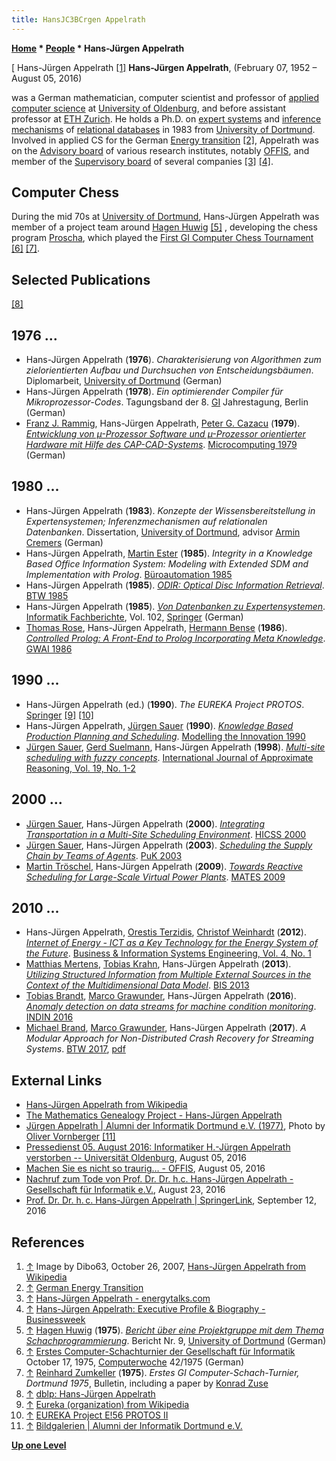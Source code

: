 ```yaml
---
title: HansJC3BCrgen Appelrath
---
```

**[Home](Home "Home") * [People](People "People") * Hans-Jürgen Appelrath**

\[ Hans-Jürgen Appelrath <a id="cite-note-1" href="#cite-ref-1">[1]</a>
**Hans-Jürgen Appelrath**, (February 07, 1952 – August 05, 2016)

was a German mathematician, computer scientist and professor of [applied computer science](https://en.wikipedia.org/wiki/Computer_science#Applied_computer_science) at [University of Oldenburg](https://en.wikipedia.org/wiki/University_of_Oldenburg), and before assistant professor at [ETH Zurich](ETH_Zurich "ETH Zurich"). He holds a Ph.D. on [expert systems](https://en.wikipedia.org/wiki/Expert_system) and [inference mechanisms](https://en.wikipedia.org/wiki/Inference) of [relational databases](https://en.wikipedia.org/wiki/Relational_database) in 1983 from [University of Dortmund](University_of_Dortmund "University of Dortmund").
Involved in applied CS for the German [Energy transition](https://en.wikipedia.org/wiki/Energy_transition) <a id="cite-note-2" href="#cite-ref-2">[2]</a>, Appelrath was on the [Advisory board](https://en.wikipedia.org/wiki/Advisory_board) of various research institutes, notably [OFFIS](https://en.wikipedia.org/wiki/OFFIS), and member of the [Supervisory board](https://en.wikipedia.org/wiki/Supervisory_board) of several companies <a id="cite-note-3" href="#cite-ref-3">[3]</a> <a id="cite-note-4" href="#cite-ref-4">[4]</a>.

## Computer Chess

During the mid 70s at [University of Dortmund](University_of_Dortmund "University of Dortmund"), Hans-Jürgen Appelrath was member of a project team around [Hagen Huwig](Hagen_Huwig "Hagen Huwig") <a id="cite-note-5" href="#cite-ref-5">[5]</a> , developing the chess program [Proscha](Proscha "Proscha"), which played the [First GI Computer Chess Tournament](First_GI_Computer_Chess_Tournament "First GI Computer Chess Tournament") <a id="cite-note-6" href="#cite-ref-6">[6]</a> <a id="cite-note-7" href="#cite-ref-7">[7]</a>.

## Selected Publications

<a id="cite-note-8" href="#cite-ref-8">[8]</a>

## 1976 ...

- Hans-Jürgen Appelrath (**1976**). *Charakterisierung von Algorithmen zum zielorientierten Aufbau und Durchsuchen von Entscheidungsbäumen*. Diplomarbeit, [University of Dortmund](University_of_Dortmund "University of Dortmund") (German)
- Hans-Jürgen Appelrath (**1978**). *Ein optimierender Compiler für Mikroprozessor-Codes*. Tagungsband der 8. [GI](https://en.wikipedia.org/wiki/Gesellschaft_f%C3%BCr_Informatik) Jahrestagung, Berlin (German)
- [Franz J. Rammig](https://de.wikipedia.org/wiki/Franz_Josef_Rammig), Hans-Jürgen Appelrath, [Peter G. Cazacu](https://dblp.uni-trier.de/pers/hd/c/Cazacu:Peter_G=) (**1979**). *[Entwicklung von µ-Prozessor Software und µ-Prozessor orientierter Hardware mit Hilfe des CAP-CAD-Systems](https://dl.acm.org/citation.cfm?id=706092)*. [Microcomputing 1979](https://dblp.org/db/conf/microcomputing/microcomputing1979.html) (German)

## 1980 ...

- Hans-Jürgen Appelrath (**1983**). *Konzepte der Wissensbereitstellung in Expertensystemen; Inferenzmechanismen auf relationalen Datenbanken*. Dissertation, [University of Dortmund](University_of_Dortmund "University of Dortmund"), advisor [Armin Cremers](Mathematician#ABCremers "Mathematician") (German)
- Hans-Jürgen Appelrath, [Martin Ester](https://scholar.google.ca/citations?user=ZYwC_CQAAAAJ&hl=en) (**1985**). *Integrity in a Knowledge Based Office Information System: Modeling with Extended SDM and Implementation with Prolog*. [Büroautomation 1985](https://dblp.uni-trier.de/db/conf/bueroautomation/bueroautomation1985.html)
- Hans-Jürgen Appelrath (**1985**). *[ODIR: Optical Disc Information Retrieval](https://link.springer.com/chapter/10.1007/978-3-642-70284-6_18)*. [BTW 1985](https://dblp.uni-trier.de/db/conf/btw/btw85.html)
- Hans-Jürgen Appelrath (**1985**). *[Von Datenbanken zu Expertensystemen](https://link.springer.com/book/10.1007%2F978-3-642-95478-8)*. [Informatik Fachberichte](https://link.springer.com/bookseries/590), Vol. 102, [Springer](https://en.wikipedia.org/wiki/Springer_Science%2BBusiness_Media) (German)
- [Thomas Rose](https://dblp.uni-trier.de/pers/hd/r/Rose_0003:Thomas), Hans-Jürgen Appelrath, [Hermann Bense](https://dblp.uni-trier.de/pers/hd/b/Bense:Hermann) (**1986**). *[Controlled Prolog: A Front-End to Prolog Incorporating Meta Knowledge](https://link.springer.com/chapter/10.1007/978-3-642-71385-9_30)*. [GWAI 1986](https://dblp.uni-trier.de/db/conf/ki/gwai86.html)

## 1990 ...

- Hans-Jürgen Appelrath (ed.) (**1990**). *The EUREKA Project PROTOS*. [Springer](https://en.wikipedia.org/wiki/Springer_Science%2BBusiness_Media) <a id="cite-note-9" href="#cite-ref-9">[9]</a> <a id="cite-note-10" href="#cite-ref-10">[10]</a>
- Hans-Jürgen Appelrath, [Jürgen Sauer](https://dblp.uni-trier.de/pers/hd/s/Sauer:J=uuml=rgen) (**1990**). *[Knowledge Based Production Planning and Scheduling](https://www.researchgate.net/publication/221463169_Knowledge_Based_Production_Planning_and_Scheduling)*. [Modelling the Innovation 1990](https://dblp.uni-trier.de/db/conf/ifip7/ifip7-1990.html)
- [Jürgen Sauer](https://dblp.uni-trier.de/pers/hd/s/Sauer:J=uuml=rgen), [Gerd Suelmann](https://dblp.uni-trier.de/pers/hd/s/Suelmann:Gerd.html), Hans-Jürgen Appelrath (**1998**). *[Multi-site scheduling with fuzzy concepts](https://www.researchgate.net/publication/222495646_Multi-site_scheduling_with_fuzzy_concepts)*. [International Journal of Approximate Reasoning, Vol. 19, No. 1-2](https://dblp.uni-trier.de/db/journals/ijar/ijar19.html)

## 2000 ...

- [Jürgen Sauer](https://dblp.uni-trier.de/pers/hd/s/Sauer:J=uuml=rgen), Hans-Jürgen Appelrath (**2000**). *[Integrating Transportation in a Multi-Site Scheduling Environment](https://ieeexplore.ieee.org/document/926670)*. [HICSS 2000](https://dblp.uni-trier.de/db/conf/hicss/hicss2000-2.html)
- [Jürgen Sauer](https://dblp.uni-trier.de/pers/hd/s/Sauer:J=uuml=rgen), Hans-Jürgen Appelrath (**2003**). *[Scheduling the Supply Chain by Teams of Agents](https://ieeexplore.ieee.org/document/1174200)*. [PuK 2003](https://dblp.uni-trier.de/db/conf/puk/puk2003.html)
- [Martin Tröschel](https://dblp.uni-trier.de/pers/hd/t/Tr=ouml=schel:Martin), Hans-Jürgen Appelrath (**2009**). *[Towards Reactive Scheduling for Large-Scale Virtual Power Plants](https://link.springer.com/chapter/10.1007/978-3-642-04143-3_13)*. [MATES 2009](https://dblp.uni-trier.de/db/conf/mates/mates2009.html)

## 2010 ...

- Hans-Jürgen Appelrath, [Orestis Terzidis](https://dblp.uni-trier.de/pers/hd/t/Terzidis:Orestis), [Christof Weinhardt](https://dblp.uni-trier.de/pers/hd/w/Weinhardt:Christof) (**2012**). *[Internet of Energy - ICT as a Key Technology for the Energy System of the Future](https://link.springer.com/article/10.1007/s12599-011-0197-x)*. [Business & Information Systems Engineering, Vol. 4, No. 1](https://dblp.uni-trier.de/db/journals/bise/bise4.html)
- [Matthias Mertens](https://dblp.uni-trier.de/pers/hd/m/Mertens:Matthias), [Tobias Krahn](https://dblp.uni-trier.de/pers/hd/k/Krahn:Tobias), Hans-Jürgen Appelrath (**2013**). *[Utilizing Structured Information from Multiple External Sources in the Context of the Multidimensional Data Model](https://link.springer.com/chapter/10.1007%2F978-3-642-38366-3_8)*. [BIS 2013](https://dblp.uni-trier.de/db/conf/bis/bis2013.html)
- [Tobias Brandt](https://dblp.uni-trier.de/pers/hd/b/Brandt:Tobias), [Marco Grawunder](https://dblp.uni-trier.de/pers/hd/g/Grawunder:Marco), Hans-Jürgen Appelrath (**2016**). *[Anomaly detection on data streams for machine condition monitoring](https://www.semanticscholar.org/paper/Anomaly-detection-on-data-streams-for-machine-Brandt-Grawunder/a6e6877df9d4b4bc1d2b1aeca39906b953976d1d)*. [INDIN 2016](https://dblp.uni-trier.de/db/conf/indin/indin2016.html)
- [Michael Brand](https://dblp.uni-trier.de/pers/hd/b/Brand:Michael), [Marco Grawunder](https://dblp.uni-trier.de/pers/hd/g/Grawunder:Marco), Hans-Jürgen Appelrath (**2017**). *A Modular Approach for Non-Distributed Crash Recovery for Streaming Systems*. [BTW 2017](https://dblp.uni-trier.de/db/conf/btw/btw2017.html), [pdf](https://pdfs.semanticscholar.org/9042/900316cb051ea5d8346b5d5801a751457261.pdf)

## External Links

- [Hans-Jürgen Appelrath from Wikipedia](https://en.wikipedia.org/wiki/Hans-J%C3%BCrgen_Appelrath)
- [The Mathematics Genealogy Project - Hans-Jürgen Appelrath](https://genealogy.math.ndsu.nodak.edu/id.php?id=72829)
- [Jürgen Appelrath | Alumni der Informatik Dortmund e.V. (1977)](https://alumni-informatik-dortmund.de/content/j%c3%bcrgen-appelrath), Photo by [Oliver Vornberger](Oliver_Vornberger "Oliver Vornberger") <a id="cite-note-11" href="#cite-ref-11">[11]</a>
- [Pressedienst 05. August 2016: Informatiker H.-Jürgen Appelrath verstorben -- Universität Oldenburg](https://www.presse.uni-oldenburg.de/mit/2016/262.html), August 05, 2016
- [Machen Sie es nicht so traurig… - OFFIS](https://www.offis.de/offis/aktuelles/meldung/machen-sie-es-nicht-so-traurig.html), August 05, 2016
- [Nachruf zum Tode von Prof. Dr. Dr. h.c. Hans-Jürgen Appelrath - Gesellschaft für Informatik e.V.](https://gi.de/meldung/nachruf-zum-tode-von-prof-dr-dr-hc-hans-jurgen-appelrath/), August 23, 2016
- [Prof. Dr. Dr. h. c. Hans-Jürgen Appelrath | SpringerLink](https://link.springer.com/article/10.1007/s13222-016-0230-9), September 12, 2016

## References

1. <a id="cite-ref-1" href="#cite-note-1">↑</a> Image by Dibo63, October 26, 2007, [Hans-Jürgen Appelrath from Wikipedia](https://en.wikipedia.org/wiki/Hans-J%C3%BCrgen_Appelrath)
1. <a id="cite-ref-2" href="#cite-note-2">↑</a> [German Energy Transition](http://energytransition.de/)
1. <a id="cite-ref-3" href="#cite-note-3">↑</a> [Hans-Jürgen Appelrath - energytalks.com](http://www.energytalks.com/Contents/Referenten_E/appelrath.html)
1. <a id="cite-ref-4" href="#cite-note-4">↑</a> [Hans-Jürgen Appelrath: Executive Profile & Biography - Businessweek](http://investing.businessweek.com/research/stocks/people/person.asp?personId=22629734&ticker=CWC:GR&previousCapId=881935&previousTitle=CEWE%20COLOR%20HOLDING%20AG)
1. <a id="cite-ref-5" href="#cite-note-5">↑</a> [Hagen Huwig](Hagen_Huwig "Hagen Huwig") (**1975**). *[Bericht über eine Projektgruppe mit dem Thema Schachprogrammierung](http://www.worldcat.org/title/bericht-uber-eine-projektgruppe-mit-dem-thema-schachprogrammierung/oclc/632360799)*. Bericht Nr. 9, [University of Dortmund](University_of_Dortmund "University of Dortmund") (German)
1. <a id="cite-ref-6" href="#cite-note-6">↑</a> [Erstes Computer-Schachturnier der Gesellschaft für Informatik](http://www.computerwoche.de/a/computer-logik-im-koeniglichen-spiel,1205123) October 17, 1975, [Computerwoche](Computerworld#Woche "Computerworld") 42/1975 (German)
1. <a id="cite-ref-7" href="#cite-note-7">↑</a> [Reinhard Zumkeller](Mathematician#Zumkeller "Mathematician") (**1975**). *Erstes GI Computer-Schach-Turnier, Dortmund 1975*, Bulletin, including a paper by [Konrad Zuse](Konrad_Zuse "Konrad Zuse")
1. <a id="cite-ref-8" href="#cite-note-8">↑</a> [dblp: Hans-Jürgen Appelrath](https://dblp.uni-trier.de/pers/hd/a/Appelrath:Hans=J=uuml=rgen.html)
1. <a id="cite-ref-9" href="#cite-note-9">↑</a> [Eureka (organization) from Wikipedia](https://en.wikipedia.org/wiki/Eureka_%28organization%29)
1. <a id="cite-ref-10" href="#cite-note-10">↑</a> [EUREKA Project E!56 PROTOS II](http://www.eurekanetwork.org/project/-/id/56)
1. <a id="cite-ref-11" href="#cite-note-11">↑</a> [Bildgalerien | Alumni der Informatik Dortmund e.V.](http://alumni.cs.uni-dortmund.de/image)

**[Up one Level](People "People")**

